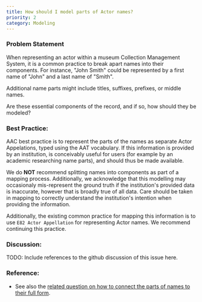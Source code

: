 ```yaml
---
title: How should I model parts of Actor names?
priority: 2
category: Modeling
---
```

### Problem Statement

When representing an actor within a museum Collection Management System, it is a common practice to break apart names into their components.  For instance, "John Smith" could be represented by a first name of "John" and a last name of "Smith". 

Additional name parts might include titles, suffixes, prefixes, or middle names.

Are these essential components of the record, and if so, how should they be modeled?

### Best Practice:

AAC best practice is to represent the parts of the names as separate Actor Appelations, typed using the AAT vocabulary.  If this information is provided by an institution, is conceivably useful for users (for example by an academic researching name parts), and should thus be made available.  

We do **NOT** recommend splitting names into components as part of a mapping process.  Additionally, we acknowledge that this modelling may occasionaly mis-represent the ground truth if the institution's provided data is inaccurate, however that is broadly true of all data.  Care should be taken in mapping to correctly understand the institution's intention when providing the information.

Additionally, the existing common practice for mapping this information is to use `E82 Actor Appellation` for representing Actor names.   We recommend continuing this practice.

### Discussion:

TODO:  Include references to the github discussion of this issue here.

### Reference:

* See also the [related question on how to connect the parts of names to their full form](map-names-to-variants).


